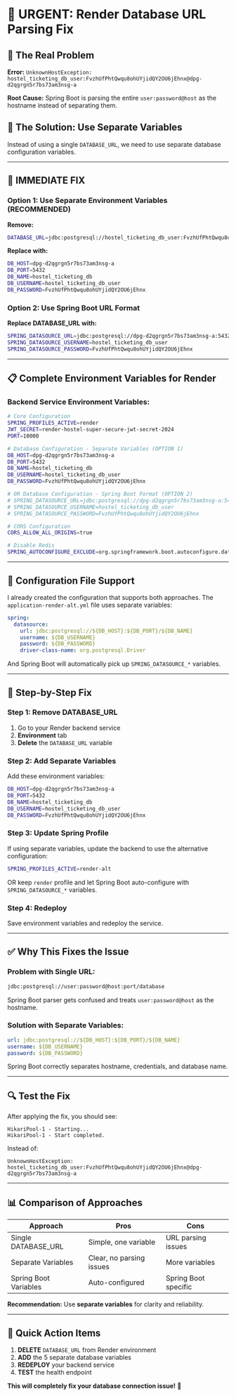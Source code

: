 # 🚨 URGENT: Render Database URL Parsing Fix

## 🎯 **The Real Problem**

**Error:** `UnknownHostException: hostel_ticketing_db_user:FvzhUfPhtQwqu8ohUYjidQY2OU6jEhnx@dpg-d2qgrgn5r7bs73am3nsg-a`

**Root Cause:** Spring Boot is parsing the entire `user:password@host` as the hostname instead of separating them.

## 🔧 **The Solution: Use Separate Variables**

Instead of using a single `DATABASE_URL`, we need to use separate database configuration variables.

---

## 🚀 **IMMEDIATE FIX**

### **Option 1: Use Separate Environment Variables (RECOMMENDED)**

**Remove:**
```bash
DATABASE_URL=jdbc:postgresql://hostel_ticketing_db_user:FvzhUfPhtQwqu8ohUYjidQY2OU6jEhnx@dpg-d2qgrgn5r7bs73am3nsg-a:5432/hostel_ticketing_db
```

**Replace with:**
```bash
DB_HOST=dpg-d2qgrgn5r7bs73am3nsg-a
DB_PORT=5432
DB_NAME=hostel_ticketing_db
DB_USERNAME=hostel_ticketing_db_user
DB_PASSWORD=FvzhUfPhtQwqu8ohUYjidQY2OU6jEhnx
```

### **Option 2: Use Spring Boot URL Format**

**Replace DATABASE_URL with:**
```bash
SPRING_DATASOURCE_URL=jdbc:postgresql://dpg-d2qgrgn5r7bs73am3nsg-a:5432/hostel_ticketing_db
SPRING_DATASOURCE_USERNAME=hostel_ticketing_db_user
SPRING_DATASOURCE_PASSWORD=FvzhUfPhtQwqu8ohUYjidQY2OU6jEhnx
```

---

## 📋 **Complete Environment Variables for Render**

### **Backend Service Environment Variables:**
```bash
# Core Configuration
SPRING_PROFILES_ACTIVE=render
JWT_SECRET=render-hostel-super-secure-jwt-secret-2024
PORT=10000

# Database Configuration - Separate Variables (OPTION 1)
DB_HOST=dpg-d2qgrgn5r7bs73am3nsg-a
DB_PORT=5432
DB_NAME=hostel_ticketing_db
DB_USERNAME=hostel_ticketing_db_user
DB_PASSWORD=FvzhUfPhtQwqu8ohUYjidQY2OU6jEhnx

# OR Database Configuration - Spring Boot Format (OPTION 2)
# SPRING_DATASOURCE_URL=jdbc:postgresql://dpg-d2qgrgn5r7bs73am3nsg-a:5432/hostel_ticketing_db
# SPRING_DATASOURCE_USERNAME=hostel_ticketing_db_user
# SPRING_DATASOURCE_PASSWORD=FvzhUfPhtQwqu8ohUYjidQY2OU6jEhnx

# CORS Configuration
CORS_ALLOW_ALL_ORIGINS=true

# Disable Redis
SPRING_AUTOCONFIGURE_EXCLUDE=org.springframework.boot.autoconfigure.data.redis.RedisAutoConfiguration,org.springframework.boot.autoconfigure.data.redis.RedisRepositoriesAutoConfiguration
```

---

## 🔧 **Configuration File Support**

I already created the configuration that supports both approaches. The `application-render-alt.yml` file uses separate variables:

```yaml
spring:
  datasource:
    url: jdbc:postgresql://${DB_HOST}:${DB_PORT}/${DB_NAME}
    username: ${DB_USERNAME}
    password: ${DB_PASSWORD}
    driver-class-name: org.postgresql.Driver
```

And Spring Boot will automatically pick up `SPRING_DATASOURCE_*` variables.

---

## 🚀 **Step-by-Step Fix**

### **Step 1: Remove DATABASE_URL**
1. Go to your Render backend service
2. **Environment** tab
3. **Delete** the `DATABASE_URL` variable

### **Step 2: Add Separate Variables**
Add these environment variables:
```bash
DB_HOST=dpg-d2qgrgn5r7bs73am3nsg-a
DB_PORT=5432
DB_NAME=hostel_ticketing_db
DB_USERNAME=hostel_ticketing_db_user
DB_PASSWORD=FvzhUfPhtQwqu8ohUYjidQY2OU6jEhnx
```

### **Step 3: Update Spring Profile**
If using separate variables, update the backend to use the alternative configuration:
```bash
SPRING_PROFILES_ACTIVE=render-alt
```

OR keep `render` profile and let Spring Boot auto-configure with `SPRING_DATASOURCE_*` variables.

### **Step 4: Redeploy**
Save environment variables and redeploy the service.

---

## ✅ **Why This Fixes the Issue**

### **Problem with Single URL:**
```bash
jdbc:postgresql://user:password@host:port/database
```
Spring Boot parser gets confused and treats `user:password@host` as the hostname.

### **Solution with Separate Variables:**
```yaml
url: jdbc:postgresql://${DB_HOST}:${DB_PORT}/${DB_NAME}
username: ${DB_USERNAME}
password: ${DB_PASSWORD}
```
Spring Boot correctly separates hostname, credentials, and database name.

---

## 🔍 **Test the Fix**

After applying the fix, you should see:
```
HikariPool-1 - Starting...
HikariPool-1 - Start completed.
```

Instead of:
```
UnknownHostException: hostel_ticketing_db_user:FvzhUfPhtQwqu8ohUYjidQY2OU6jEhnx@dpg-d2qgrgn5r7bs73am3nsg-a
```

---

## 📊 **Comparison of Approaches**

| Approach | Pros | Cons |
|----------|------|------|
| Single DATABASE_URL | Simple, one variable | URL parsing issues |
| Separate Variables | Clear, no parsing issues | More variables |
| Spring Boot Variables | Auto-configured | Spring Boot specific |

**Recommendation:** Use **separate variables** for clarity and reliability.

---

## 🎯 **Quick Action Items**

1. **DELETE** `DATABASE_URL` from Render environment
2. **ADD** the 5 separate database variables
3. **REDEPLOY** your backend service
4. **TEST** the health endpoint

**This will completely fix your database connection issue!** 🚀
